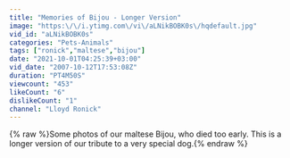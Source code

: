```yaml
---
title: "Memories of Bijou - Longer Version"
image: "https:\/\/i.ytimg.com\/vi\/aLNikBOBK0s\/hqdefault.jpg"
vid_id: "aLNikBOBK0s"
categories: "Pets-Animals"
tags: ["ronick","maltese","bijou"]
date: "2021-10-01T04:25:39+03:00"
vid_date: "2007-10-12T17:53:08Z"
duration: "PT4M50S"
viewcount: "453"
likeCount: "6"
dislikeCount: "1"
channel: "Lloyd Ronick"
---
```

{% raw %}Some photos of our maltese Bijou, who died too early. This is a longer version of our tribute to a very special dog.{% endraw %}
